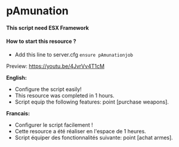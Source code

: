 # pAmunation

#### This script need ESX Framework

#### How to start this resource ?
   - Add this line to server.cfg `ensure pAmunationjob`

Preview: https://youtu.be/4JvrVv4T1cM

__English:__
   - Configure the script easily!
   - This resource was completed in 1 hours.
   - Script equip the following features: point [purchase weapons].

__Francais:__
   - Configurer le script facilement !
   - Cette resource a été réaliser en l'espace de 1 heures.
   - Script équiper des fonctionnalités suivante: point [achat armes].
